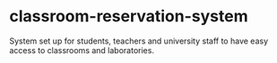 # classroom-reservation-system
System set up for students, teachers and university staff to have easy access to classrooms and laboratories.
